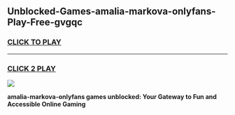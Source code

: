 
## Unblocked-Games-amalia-markova-onlyfans-Play-Free-gvgqc
<h3>
<a href="https://premium76.site?title=amalia-markova-onlyfans&ref=24M">CLICK TO PLAY</a></h3>
<hr>

<h3>
<a href="https://premium76.site?title=amalia-markova-onlyfans&ref=24M">CLICK 2 PLAY</a>
  
</h3>

<a href="https://premium76.site?title=amalia-markova-onlyfans&ref=24M"><img src="https://clearcache.store/games.png"></a>


**amalia-markova-onlyfans games unblocked: Your Gateway to Fun and Accessible Online Gaming**
